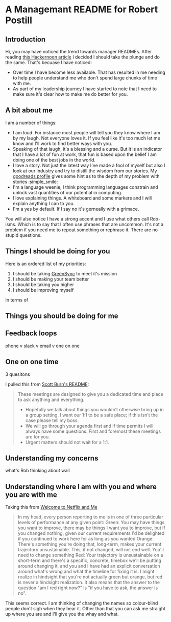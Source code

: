 # A Managemant README for Robert Postill
## Introduction
Hi, you may have noticed the trend towards manager READMEs.  After reading [this Hackernoon article](https://hackernoon.com/12-manager-readmes-from-silicon-valleys-top-tech-companies-26588a660afe) I decided I should take the plunge and do the same.  That's becuase I have noticed:
* Over time I have become less available.  That has resulted in me needing to help people understand me who don't spend large chunks of time with me.
* As part of my leadership journey I have started to note that I need to make sure it's clear how to make me do better for you.

## A bit about me
I am a number of things:
* I am loud.  For instance most people will tell you they know where I am by my laugh.  Not everyone loves it.  If you feel like it's too much let me know and I'll work to find better ways with you.
* Speaking of that laugh, it's a blessing and a curse.  But it is an indicator that I have a lot of fun at work, that fun is based upon the belief I am doing one of the best jobs in the world.
* I love a story.  Not just the latest way I've made a fool of myself but also I look at our industry and try to distill the wisdom from our stories.  My [goodreads profile](https://www.goodreads.com/user/show/1453968-robert-postill) gives some hint as to the depth of my problem with stories :simple_smile:
* I'm a language weenie, I think programming languages constrain and unlock vast quantities of our potential in computing.
* I love explaining things.  A whiteboard and some markers and I will explain anything I can to you.
* I'm a yes by default.  If I say no it's gerneally with a grimace.

You will also notice I have a strong accent and I use what others call Rob-isms.  Which is to say that I often use phrases that are uncommon.  It's not a problem if you need me to repeat something or rephrase it.  There are no stupid questions.

## Things I should be doing for you
Here is an ordered list of my priorities:
1. I should be taking [GreenSync](https://www.greensync.com.au) to meet it's mission
2. I should be making your team better
3. I should be taking you higher
4. I should be improving myself

In terms of 
## Things you should be doing for me

## Feedback loops
phone v slack v email v one on one

## One on one time
3 quesitons

I pulled this from [Scott Burn's README](https://docs.google.com/presentation/d/1PE2OmkVykdZYF2QzmJ-ZUHqBAxnnsbnMsd19z3qLWNI/edit#slide=id.g326aa7ae8d_0_203):
> These meetings are designed to give you a dedicated time and place to ask anything and everything.
> * Hopefully we talk about things you wouldn’t otherwise bring up in a group setting. I want our 1:1 to be a safe place; if this isn’t the case please tell my boss.
> * We will go through your agenda first and if time permits I will always have some questions. First and foremost these meetings are for you.
> * Urgent matters should not wait for a 1:1.


## Understanding my concerns
what's Rob thinking about wall


## Understanding where I am with you and where you are with me
Taking this from [Welcome to Netflix and Me](https://docs.google.com/presentation/d/1TPSwdqDqVfWG9anfiOjGUjk0k6zQDij5xPvatPg7NFE/edit#slide=id.g3086af6854_0_173)

> In my head, every person reporting to me is in one of three particular levels of performance at any given point:
> Green: You may have things you want to improve, there may be things I want you to improve, but if you changed nothing, given our current requirements I'd be delighted if you continued to work here for as long as you wanted
> Orange: There's something you're doing that, long-term, makes your current trajectory unsustainable.  This, if not changed, will not end well.  You'll need to change something
> Red: Your trajectory is unsustainable on a short-term and there's a specific, concrete, timebox we'll be putting around changing it, and you and I have had an explicit conversation around what's wrong and what the timeline for fixing it is.
> I might realize in hindsight that you're not actually green but orange, but red is never a hindsight realization.  It also means that the answer to the question "am I red right now?" is "if you have to ask, the answer is no".

This seems correct.  I am thinking of changing the names so colour-blind people don't sigh when they hear it.  Other than that you can ask me straight up where you are and I'll give you the whay and what.
